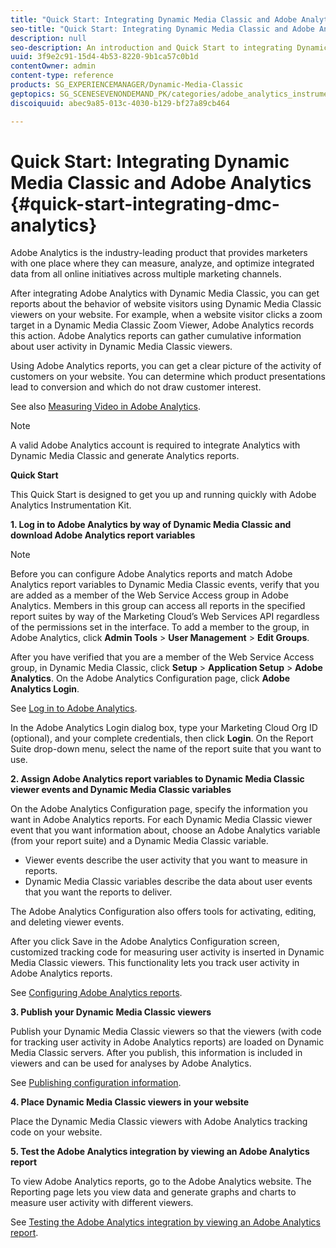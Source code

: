 ```yaml
---
title: "Quick Start: Integrating Dynamic Media Classic and Adobe Analytics "
seo-title: "Quick Start: Integrating Dynamic Media Classic and Adobe Analytics "
description: null
seo-description: An introduction and Quick Start to integrating Dynamic Media Classic and Adobe Analytic to help you get up and running quickly.
uuid: 3f9e2c91-15d4-4b53-8220-9b1ca57c0b1d
contentOwner: admin
content-type: reference
products: SG_EXPERIENCEMANAGER/Dynamic-Media-Classic
geptopics: SG_SCENESEVENONDEMAND_PK/categories/adobe_analytics_instrumentation_kit
discoiquuid: abec9a85-013c-4030-b129-bf27a89cb464

---
```


# Quick Start: Integrating Dynamic Media Classic and Adobe Analytics {#quick-start-integrating-dmc-analytics}

Adobe Analytics is the industry-leading product that provides marketers with one place where they can measure, analyze, and optimize integrated data from all online initiatives across multiple marketing channels.

After integrating Adobe Analytics with Dynamic Media Classic, you can get reports about the behavior of website visitors using Dynamic Media Classic viewers on your website. For example, when a website visitor clicks a zoom target in a Dynamic Media Classic Zoom Viewer, Adobe Analytics records this action. Adobe Analytics reports can gather cumulative information about user activity in Dynamic Media Classic viewers.

Using Adobe Analytics reports, you can get a clear picture of the activity of customers on your website. You can determine which product presentations lead to conversion and which do not draw customer interest.

See also [Measuring Video in Adobe Analytics](https://docs.adobe.com/content/help/en/media-analytics/using/media-overview.html).

>[!NOTE]
>
>A valid Adobe Analytics account is required to integrate Analytics with Dynamic Media Classic and generate Analytics reports.

**Quick Start**

This Quick Start is designed to get you up and running quickly with Adobe Analytics Instrumentation Kit.

**1. Log in to Adobe Analytics by way of Dynamic Media Classic and download Adobe Analytics report variables**

>[!NOTE]
>
>Before you can configure Adobe Analytics reports and match Adobe Analytics report variables to Dynamic Media Classic events, verify that you are added as a member of the Web Service Access group in Adobe Analytics. Members in this group can access all reports in the specified report suites by way of the Marketing Cloud’s Web Services API regardless of the permissions set in the interface. To add a member to the group, in Adobe Analytics, click **Admin Tools** &gt; **User Management** &gt; **Edit Groups**.

After you have verified that you are a member of the Web Service Access group, in Dynamic Media Classic, click **Setup** &gt; **Application Setup** &gt; **Adobe Analytics**. On the Adobe Analytics Configuration page, click **Adobe Analytics Login**.

See [Log in to Adobe Analytics](log-analytics.md#log_in_to_adobe_analytics).

In the Adobe Analytics Login dialog box, type your Marketing Cloud Org ID (optional), and your complete credentials, then click **Login**. On the Report Suite drop-down menu, select the name of the report suite that you want to use.

**2. Assign Adobe Analytics report variables to Dynamic Media Classic viewer events and Dynamic Media Classic variables**

On the Adobe Analytics Configuration page, specify the information you want in Adobe Analytics reports. For each Dynamic Media Classic viewer event that you want information about, choose an Adobe Analytics variable (from your report suite) and a Dynamic Media Classic variable.

* Viewer events describe the user activity that you want to measure in reports.
* Dynamic Media Classic variables describe the data about user events that you want the reports to deliver.

The Adobe Analytics Configuration also offers tools for activating, editing, and deleting viewer events.

After you click Save in the Adobe Analytics Configuration screen, customized tracking code for measuring user activity is inserted in Dynamic Media Classic viewers. This functionality lets you track user activity in Adobe Analytics reports.

See [Configuring Adobe Analytics reports](configuring-analytics-reports.md#configuring_adobe_analytics_reports).

**3. Publish your Dynamic Media Classic viewers**

Publish your Dynamic Media Classic viewers so that the viewers (with code for tracking user activity in Adobe Analytics reports) are loaded on Dynamic Media Classic servers. After you publish, this information is included in viewers and can be used for analyses by Adobe Analytics.

See [Publishing configuration information](publishing-analytics-configuration-information.md#publishing_adobe_analytics_configuration_information).

**4. Place Dynamic Media Classic viewers in your website**

Place the Dynamic Media Classic viewers with Adobe Analytics tracking code on your website.

**5. Test the Adobe Analytics integration by viewing an Adobe Analytics report**

To view Adobe Analytics reports, go to the Adobe Analytics website. The Reporting page lets you view data and generate graphs and charts to measure user activity with different viewers.

See [Testing the Adobe Analytics integration by viewing an Adobe Analytics report](testing-integration-viewing-analytics-report.md#testing_the_integration_by_viewing_an_adobe_analytics_report).

